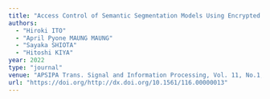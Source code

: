 ```yaml
---
title: "Access Control of Semantic Segmentation Models Using Encrypted Feature Maps"
authors:
  - "Hiroki ITO"
  - "April Pyone MAUNG MAUNG"
  - "Sayaka SHIOTA"
  - "Hitoshi KIYA"
year: 2022
type: "journal"
venue: "APSIPA Trans. Signal and Information Processing, Vol. 11, No.1, e24, 2022-08-10."
url: "https://doi.org/http://dx.doi.org/10.1561/116.00000013"
---
```

